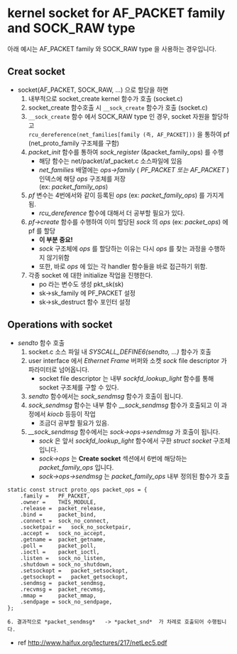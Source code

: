 <link rel="stylesheet" type="text/css" media="all" href="https://shlomo90.github.io/homepage.css" />

# kernel socket for AF_PACKET family and SOCK_RAW type 

아래 예시는 AF_PACKET family 와 SOCK_RAW type 을 사용하는 경우입니다.

## Creat socket

* socket(AF_PACKET, SOCK_RAW, ...) 으로 할당을 하면
    1. 내부적으로 socket_create kernel 함수가 호출 (socket.c)
    2. socket_create 함수호출 시 `__sock_create` 함수가 호출 (socket.c)
    3. `__sock_create` 함수 에서 SOCK_RAW type 인 경우, socket 자원을 할당하고  
       `rcu_dereference(net_families[family (즉, AF_PACKET]))` 을 통하여 pf (net_proto_family 구조체를 구함)
    4. *packet_init* 함수를 통하여 *sock_register* (&packet_family_ops) 를 수행
        - 해당 함수는 net/packet/af_packet.c 소스파일에 있음
        - *net_families* 배열에는 *ops->family* ( *PF_PACKET 또는 AF_PACKET* ) 인덱스에 해당 *ops* 구조체를 저장  
          (ex: *packet_family_ops*) 
    5. *pf* 변수는 4번에서와 같이 등록된 *ops* (ex: *packet_family_ops*) 를 가지게 됨.
        - *rcu_dereference* 함수에 대해서 더 공부할 필요가 있다.
    6. *pf->create* 함수를 수행하여 이미 할당된 *sock* 의 *ops* (ex: *packet_ops*) 에 pf 를 할당
        - **이 부분 중요!**
        - *sock* 구조체에 *ops* 를 할당하는 이유는 다시 *ops* 를 찾는 과정을 수행하지 않기위함
        - 또한, 바로 *ops* 에 있는 각 handler 함수들을 바로 접근하기 위함.
    7. 각종 socket 에 대한 initialize 작업을 진행한다.
        - po 라는 변수도 생성 pkt_sk(sk)
        - sk->sk_family 에 PF_PACKET 설정
        - sk->sk_destruct 함수 포인터 설정


## Operations with socket

* *sendto* 함수 호출
    1. socket.c 소스 파일 내 *SYSCALL_DEFINE6(sendto, ...)* 함수가 호출
    2. user interface 에서 *Ethernet Frame* 버퍼와 소켓 *sock* file descriptor 가 파라미터로 넘어옵니다.
        - socket file descriptor 는 내부 *sockfd_lookup_light* 함수를 통해 socket 구조체를 구할 수 있다.
    3. *sendto* 함수에서는 *sock_sendmsg* 함수가 호출이 됩니다.
    4. *sock_sendmsg* 함수는 내부 함수 *__sock_sendmsg* 함수가 호출되고 이 과정에서 *kiocb* 등등이 작업
        - 조금더 공부할 필요가 있음.
    5. *__sock_sendmsg* 함수에서는 *sock->ops->sendmsg* 가 호출이 됩니다.
        - *sock* 은 앞서 *sockfd_lookup_light* 함수에서 구한 *struct socket* 구조체입니다.
        - *sock->ops* 는 **Create socket** 섹션에서 6번에 해당하는 *packet_family_ops* 입니다.
        - *sock->ops->sendmsg* 는 *packet_family_ops* 내부 정의된 함수가 호출

```
static const struct proto_ops packet_ops = {
    .family =   PF_PACKET,
    .owner =    THIS_MODULE,
    .release =  packet_release,
    .bind =     packet_bind,
    .connect =  sock_no_connect,
    .socketpair =   sock_no_socketpair,
    .accept =   sock_no_accept,
    .getname =  packet_getname,
    .poll =     packet_poll,
    .ioctl =    packet_ioctl,
    .listen =   sock_no_listen,
    .shutdown = sock_no_shutdown,
    .setsockopt =   packet_setsockopt,
    .getsockopt =   packet_getsockopt,
    .sendmsg =  packet_sendmsg,
    .recvmsg =  packet_recvmsg,
    .mmap =     packet_mmap,
    .sendpage = sock_no_sendpage,
};
```
    6. 결과적으로 *packet_sendmsg*   -> *packet_snd*  가 차례로 호출되어 수행됩니다. 

* ref
http://www.haifux.org/lectures/217/netLec5.pdf
